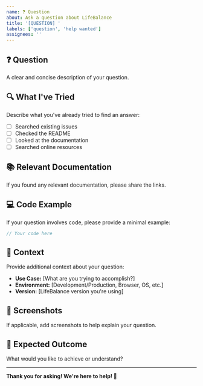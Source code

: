 ```yaml
---
name: ❓ Question
about: Ask a question about LifeBalance
title: '[QUESTION] '
labels: ['question', 'help wanted']
assignees: ''
---
```


## ❓ Question
A clear and concise description of your question.

## 🔍 What I've Tried
Describe what you've already tried to find an answer:
- [ ] Searched existing issues
- [ ] Checked the README
- [ ] Looked at the documentation
- [ ] Searched online resources

## 📚 Relevant Documentation
If you found any relevant documentation, please share the links.

## 💻 Code Example
If your question involves code, please provide a minimal example:

```javascript
// Your code here
```

## 📱 Context
Provide additional context about your question:
- **Use Case:** [What are you trying to accomplish?]
- **Environment:** [Development/Production, Browser, OS, etc.]
- **Version:** [LifeBalance version you're using]

## 📸 Screenshots
If applicable, add screenshots to help explain your question.

## 🎯 Expected Outcome
What would you like to achieve or understand?

---

**Thank you for asking! We're here to help! 🎉**
